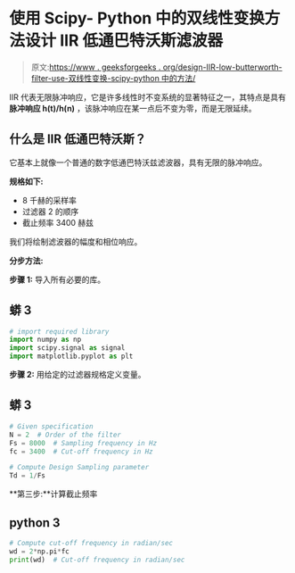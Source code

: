 # 使用 Scipy- Python 中的双线性变换方法设计 IIR 低通巴特沃斯滤波器

> 原文:[https://www . geeksforgeeks . org/design-IIR-low-butterworth-filter-use-双线性变换-scipy-python 中的方法/](https://www.geeksforgeeks.org/design-iir-lowpass-butterworth-filter-using-bilinear-transformation-method-in-scipy-python/)

IIR 代表无限脉冲响应，它是许多线性时不变系统的显著特征之一，其特点是具有**脉冲响应 h(t)/h(n)** ，该脉冲响应在某一点后不变为零，而是无限延续。

## **什么是 IIR 低通巴特沃斯？**

它基本上就像一个普通的数字低通巴特沃兹滤波器，具有无限的脉冲响应。

**规格如下:**

*   8 千赫的采样率
*   过滤器 2 的顺序
*   截止频率 3400 赫兹

我们将绘制滤波器的幅度和相位响应。

**分步方法:**

**步骤 1:** 导入所有必要的库。

## 蟒 3

```py
# import required library
import numpy as np
import scipy.signal as signal
import matplotlib.pyplot as plt
```

**步骤 2:** 用给定的过滤器规格定义变量。

## 蟒 3

```py
# Given specification
N = 2  # Order of the filter
Fs = 8000  # Sampling frequency in Hz
fc = 3400  # Cut-off frequency in Hz

# Compute Design Sampling parameter
Td = 1/Fs
```

**第三步:**计算截止频率

## python 3

```py
# Compute cut-off frequency in radian/sec
wd = 2*np.pi*fc
print(wd)  # Cut-off frequency in radian/sec
```